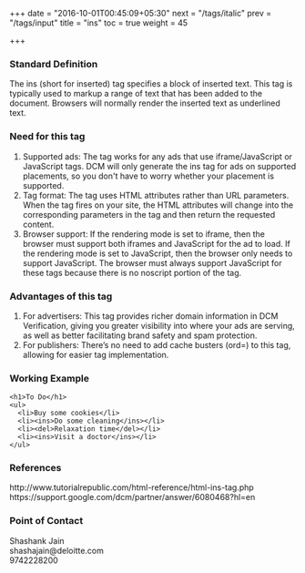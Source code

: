 +++
date = "2016-10-01T00:45:09+05:30"
next = "/tags/italic"
prev = "/tags/input"
title = "ins"
toc = true
weight = 45

+++

<h3>Standard Definition</h3>
The ins (short for inserted) tag specifies a block of inserted text. This tag is typically used to markup a range of text that has been added to the document. Browsers will normally render the inserted text as underlined text.

<h3>Need for this tag</h3>
<ol>
  <li>Supported ads: The tag works for any ads that use iframe/JavaScript or JavaScript tags. DCM will only generate the ins tag for ads on supported placements, so you don't have to worry whether your placement is supported.</li>
  <li>Tag format: The tag uses HTML attributes rather than URL parameters. When the tag fires on your site, the HTML attributes will change into the corresponding parameters in the tag and then return the requested content.</li>
  <li>Browser support: If the rendering mode is set to iframe, then the browser must support both iframes and JavaScript for the ad to load. If the rendering mode is set to JavaScript, then the browser only needs to support JavaScript. The browser must always support JavaScript for these tags because there is no noscript portion of the tag.</li>
</ol>

<h3>Advantages of this tag</h3>
<ol>
  <li>For advertisers: This tag provides richer domain information in DCM Verification, giving you greater visibility into where your ads are serving, as well as better facilitating brand safety and spam protection.</li>
  <li>For publishers: There’s no need to add cache busters (ord=) to this tag, allowing for easier tag implementation.</li>
</ol>

<h3>Working Example</h3>

    <h1>To Do</h1>
    <ul>
      <li>Buy some cookies</li>
      <li><ins>Do some cleaning</ins></li>
      <li><del>Relaxation time</del></li>
      <li><ins>Visit a doctor</ins></li>
    </ul>

<h3>References</h3>
http://www.tutorialrepublic.com/html-reference/html-ins-tag.php
<br>
https://support.google.com/dcm/partner/answer/6080468?hl=en


<h3>Point of Contact</h3>
Shashank Jain <br>
shashajain@deloitte.com <br>
9742228200
